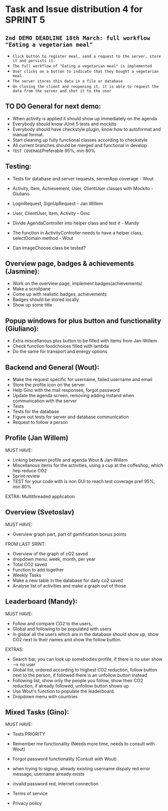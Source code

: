 # Task and Issue distribution 4 for SPRINT 5


## `2nd DEMO DEADLINE 18th March: full workflow "Eating a vegetarian meal"`


* `Click button to register meal, send a request to the server, store it and persists it.`
* `The full workflow of "Eating a vegetarian meal" is implemented`
* `User clicks on a button to indicate that they bought a vegetarian meal`
* `The server stores this data in a file or database`
* `On closing the client and reopening it, it is able to request the data from the server and shot it to the user`


## TO DO General for next demo:
* When activity is applied it should show up immediately on the agenda
* Everybody should know JUnit 5 tests and mockito
* Everybody should have checkstyle plugin, know how to autoformat and manual format. 
* Start cleaning up fully functional classes according to checkstyle
* All current branches should be merged and functional in develop
* `TEST COVERAGE`Preferable 95%, min 80%

## Testing:

* Tests for database and server requests, serverApp coverage - Wout
* Activity, Item, Achievement, User, ClientUser classes with Mockito - Giuliano
* LoginRequest, SignUpRequest - Jan Willem
* User, ClientUser, Item, Activity - Gino
* Divide AgendaController into helper class and test it - Mandy
* The function in ActivityController needs to have a helper class, selectDomain method - Wout


* Can ImageChoose.class be tested?



## Overview page, badges & achievements (Jasmine):
* Work on the overview page, implement badges(achievements)
* Make a scrollpane
* Come up with realistic badges, achievements
* Badges should be stored locally
* Show up some title


## Popup windows for plus button and functionality (Giuliano):

* Extra miscellanous plus button to be filled with items from Jan-Willem
* Check function foodchoices filled with lambda
* Do the same for transport and energy options


## Backend and General (Wout):

* Make the request specific for username, failed username and email
* Store the profile icon on the server
* Help Gino with the mail responses, forgot password
* Update the agenda screen, removing adding instand when communication with the server
* Tests
* Tests for the database
* Figure out tests for server and database communication
* Request to follow a person


## Profile (Jan Willem)

MUST HAVE:
* Linking between profile and agenda Wout & Jan-Willem
* Miscellanous items for the activities, using a cup at the coffeshop, which hep reduce CO2
* Sprint review
* TEST for your code with is non GUI to reach test coverage pref 95%, min 80%

EXTRA: Multithreaded application


## Overview (Svetoslav)

MUST HAVE:
* Overview graph part, part of gamification bonus points

FROM LAST SRINT:
* Overview of the graph of cO2 saved
* dropdown menu: week, month, per year
* Total CO2 saved
* Function to add together
* Weekly Tasks
* Make a new table in the database for daily co2 saved
* Analyse list of activities and make a graph out of those


## Leaderboard (Mandy):

MUST HAVE:

* Follow and compare CO2 to the users, 
* Global and following to be populated with users
* In global all the users which are in the database should show up, show CO2 next to their names and show the follow button.

EXTRAS:
* Search bar, you can look up somebodies profile, if there is no user show --> no user
* Global list, ordered according to Highest CO2 reduction, follow button next to the person, if followed there is an unfollow button instead
* Following list, show only the people you follow, show their CO2 reduction, if already followed, unfollow button shows up
* Use Wout's function to populate the leaderboard.
* Dropdown menu with countries

## Mixed Tasks (Gino):

MUST HAVE:

* Tests PRIORITY

* Remember me functionality (Needs more time, needs to consult with Wout)
* Forgot password functionality (Consult with Wout)
* when trying to signup, already existing username dispaly red error message, username already exists 
* invalid password red, internet connection 
* Terms of service 
* Privacy policy